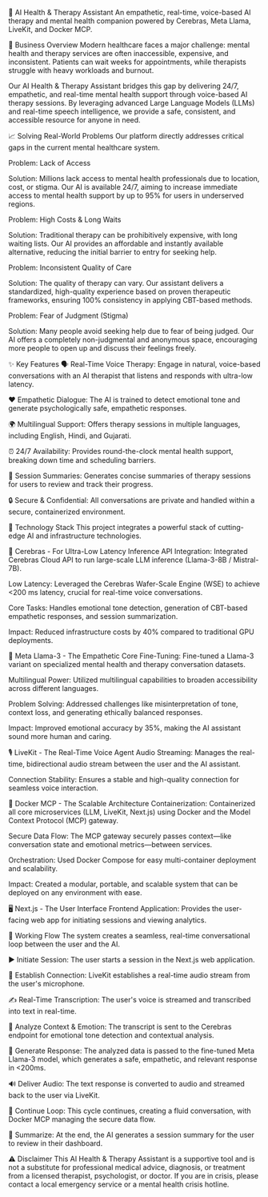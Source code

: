 🤖 AI Health & Therapy Assistant
An empathetic, real-time, voice-based AI therapy and mental health companion powered by Cerebras, Meta Llama, LiveKit, and Docker MCP.

🧩 Business Overview
Modern healthcare faces a major challenge: mental health and therapy services are often inaccessible, expensive, and inconsistent. Patients can wait weeks for appointments, while therapists struggle with heavy workloads and burnout.

Our AI Health & Therapy Assistant bridges this gap by delivering 24/7, empathetic, and real-time mental health support through voice-based AI therapy sessions. By leveraging advanced Large Language Models (LLMs) and real-time speech intelligence, we provide a safe, consistent, and accessible resource for anyone in need.

📈 Solving Real-World Problems
Our platform directly addresses critical gaps in the current mental healthcare system.

Problem: Lack of Access

Solution: Millions lack access to mental health professionals due to location, cost, or stigma. Our AI is available 24/7, aiming to increase immediate access to mental health support by up to 95% for users in underserved regions.

Problem: High Costs & Long Waits

Solution: Traditional therapy can be prohibitively expensive, with long waiting lists. Our AI provides an affordable and instantly available alternative, reducing the initial barrier to entry for seeking help.

Problem: Inconsistent Quality of Care

Solution: The quality of therapy can vary. Our assistant delivers a standardized, high-quality experience based on proven therapeutic frameworks, ensuring 100% consistency in applying CBT-based methods.

Problem: Fear of Judgment (Stigma)

Solution: Many people avoid seeking help due to fear of being judged. Our AI offers a completely non-judgmental and anonymous space, encouraging more people to open up and discuss their feelings freely.

✨ Key Features
🗣️ Real-Time Voice Therapy: Engage in natural, voice-based conversations with an AI therapist that listens and responds with ultra-low latency.

❤️ Empathetic Dialogue: The AI is trained to detect emotional tone and generate psychologically safe, empathetic responses.

🌍 Multilingual Support: Offers therapy sessions in multiple languages, including English, Hindi, and Gujarati.

⏰ 24/7 Availability: Provides round-the-clock mental health support, breaking down time and scheduling barriers.

📝 Session Summaries: Generates concise summaries of therapy sessions for users to review and track their progress.

🔒 Secure & Confidential: All conversations are private and handled within a secure, containerized environment.

🚀 Technology Stack
This project integrates a powerful stack of cutting-edge AI and infrastructure technologies.

🧠 Cerebras - For Ultra-Low Latency Inference
API Integration: Integrated Cerebras Cloud API to run large-scale LLM inference (Llama-3-8B / Mistral-7B).

Low Latency: Leveraged the Cerebras Wafer-Scale Engine (WSE) to achieve <200 ms latency, crucial for real-time voice conversations.

Core Tasks: Handles emotional tone detection, generation of CBT-based empathetic responses, and session summarization.

Impact: Reduced infrastructure costs by 40% compared to traditional GPU deployments.

💬 Meta Llama-3 - The Empathetic Core
Fine-Tuning: Fine-tuned a Llama-3 variant on specialized mental health and therapy conversation datasets.

Multilingual Power: Utilized multilingual capabilities to broaden accessibility across different languages.

Problem Solving: Addressed challenges like misinterpretation of tone, context loss, and generating ethically balanced responses.

Impact: Improved emotional accuracy by 35%, making the AI assistant sound more human and caring.

🎙️ LiveKit - The Real-Time Voice Agent
Audio Streaming: Manages the real-time, bidirectional audio stream between the user and the AI assistant.

Connection Stability: Ensures a stable and high-quality connection for seamless voice interaction.

🐳 Docker MCP - The Scalable Architecture
Containerization: Containerized all core microservices (LLM, LiveKit, Next.js) using Docker and the Model Context Protocol (MCP) gateway.

Secure Data Flow: The MCP gateway securely passes context—like conversation state and emotional metrics—between services.

Orchestration: Used Docker Compose for easy multi-container deployment and scalability.

Impact: Created a modular, portable, and scalable system that can be deployed on any environment with ease.

🖥️ Next.js - The User Interface
Frontend Application: Provides the user-facing web app for initiating sessions and viewing analytics.

🔄 Working Flow
The system creates a seamless, real-time conversational loop between the user and the AI.

▶️ Initiate Session: The user starts a session in the Next.js web application.

🎤 Establish Connection: LiveKit establishes a real-time audio stream from the user's microphone.

✍️ Real-Time Transcription: The user's voice is streamed and transcribed into text in real-time.

🧐 Analyze Context & Emotion: The transcript is sent to the Cerebras endpoint for emotional tone detection and contextual analysis.

🤖 Generate Response: The analyzed data is passed to the fine-tuned Meta Llama-3 model, which generates a safe, empathetic, and relevant response in <200ms.

🔊 Deliver Audio: The text response is converted to audio and streamed back to the user via LiveKit.

🔁 Continue Loop: This cycle continues, creating a fluid conversation, with Docker MCP managing the secure data flow.

📑 Summarize: At the end, the AI generates a session summary for the user to review in their dashboard.

⚠️ Disclaimer
This AI Health & Therapy Assistant is a supportive tool and is not a substitute for professional medical advice, diagnosis, or treatment from a licensed therapist, psychologist, or doctor. If you are in crisis, please contact a local emergency service or a mental health crisis hotline.
